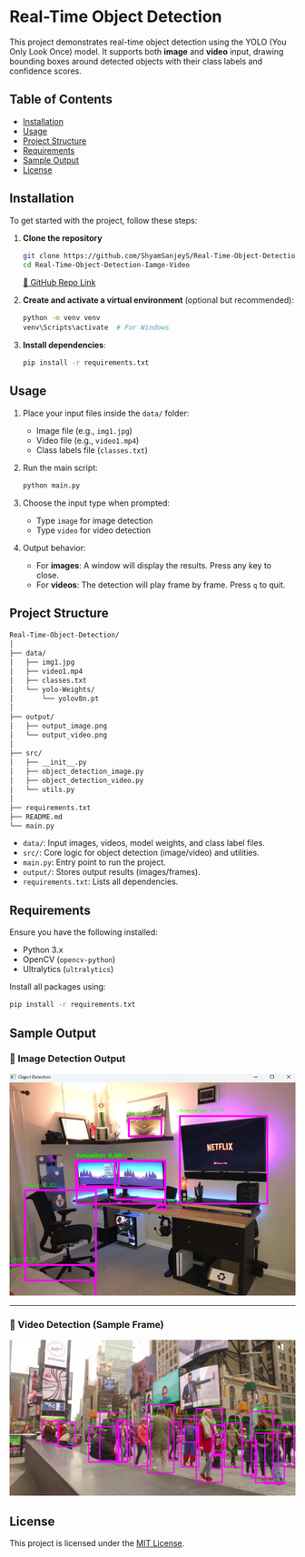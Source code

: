 # Real-Time Object Detection

This project demonstrates real-time object detection using the YOLO (You Only Look Once) model. It supports both **image** and **video** input, drawing bounding boxes around detected objects with their class labels and confidence scores.

## Table of Contents

- [Installation](#installation)
- [Usage](#usage)
- [Project Structure](#project-structure)
- [Requirements](#requirements)
- [Sample Output](#sample-output)
- [License](#license)

## Installation

To get started with the project, follow these steps:

1. **Clone the repository**

   ```bash
   git clone https://github.com/ShyamSanjeyS/Real-Time-Object-Detection-Iamge-Video.git
   cd Real-Time-Object-Detection-Iamge-Video
   ```

   [🔗 GitHub Repo Link](https://github.com/ShyamSanjeyS/Real-Time-Object-Detection-Iamge-Video)

2. **Create and activate a virtual environment** (optional but recommended):

   ```bash
   python -m venv venv
   venv\Scripts\activate  # For Windows
   ```

3. **Install dependencies**:

   ```bash
   pip install -r requirements.txt
   ```

## Usage

1. Place your input files inside the `data/` folder:
   - Image file (e.g., `img1.jpg`)
   - Video file (e.g., `video1.mp4`)
   - Class labels file (`classes.txt`)

2. Run the main script:

   ```bash
   python main.py
   ```

3. Choose the input type when prompted:
   - Type `image` for image detection
   - Type `video` for video detection

4. Output behavior:
   - For **images**: A window will display the results. Press any key to close.
   - For **videos**: The detection will play frame by frame. Press `q` to quit.

## Project Structure

```
Real-Time-Object-Detection/
│
├── data/
│   ├── img1.jpg
│   ├── video1.mp4
│   ├── classes.txt
│   └── yolo-Weights/
│       └── yolov8n.pt
│
├── output/
│   ├── output_image.png
│   └── output_video.png
│
├── src/
│   ├── __init__.py
│   ├── object_detection_image.py
│   ├── object_detection_video.py
│   └── utils.py
│
├── requirements.txt
├── README.md
└── main.py
```

- `data/`: Input images, videos, model weights, and class label files.
- `src/`: Core logic for object detection (image/video) and utilities.
- `main.py`: Entry point to run the project.
- `output/`: Stores output results (images/frames).
- `requirements.txt`: Lists all dependencies.

## Requirements

Ensure you have the following installed:

- Python 3.x
- OpenCV (`opencv-python`)
- Ultralytics (`ultralytics`)

Install all packages using:

```bash
pip install -r requirements.txt
```

## Sample Output

### 🔹 Image Detection Output

![Image Detection Output](output/output_image.png)

---

### 🔹 Video Detection (Sample Frame)

![Video Detection Frame](output/output_video.png)

## License

This project is licensed under the [MIT License](LICENSE).
